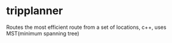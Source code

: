 # tripplanner
Routes the most efficient route from a set of locations, c++, uses MST(minimum spanning tree)
